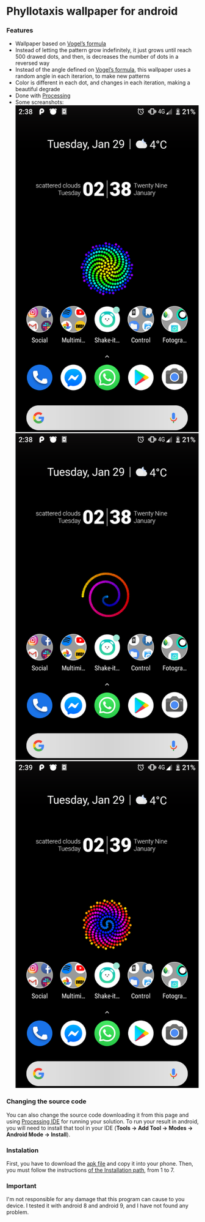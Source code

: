 # Phyllotaxis wallpaper for android

### Features

  - Wallpaper based on [Vogel’s formula](http://algorithmicbotany.org/papers/abop/abop-ch4.pdf)
  - Instead of letting the pattern grow indefinitely, it just grows until reach 500 drawed dots, and then, is decreases the number of dots in a reversed way
  - Instead of the angle defined on [Vogel’s formula](http://algorithmicbotany.org/papers/abop/abop-ch4.pdf), this wallpaper uses a random angle in each iterarion, to make new patterns
  - Color is different in each dot, and changes in each iteration, making a beautiful degrade
  - Done with [Processing](https://processing.org/)
  - Some screanshots:
![Screenshot 1](https://github.com/oEscal/android_wallpapers_processing/blob/master/phyllotaxis/Features/Screenshot_20190129-023803.png)
![Screenshot 1](https://github.com/oEscal/android_wallpapers_processing/blob/master/phyllotaxis/Features/Screenshot_20190129-023811.png)
![Screenshot 1](https://github.com/oEscal/android_wallpapers_processing/blob/master/phyllotaxis/Features/Screenshot_20190129-023916.png)


### Changing the source code

You can also change the source code downloading it from this page and using [Processing IDE](https://processing.org/download/) for running your solution. To run your result in android, you will need to install that tool in your IDE (**Tools -> Add Tool -> Modes -> Android Mode -> Install**).


### Instalation

First, you have to download the [apk file](https://github.com/oEscal/android_wallpapers_processing/raw/master/phyllotaxis/Installation/base.apk) and copy it into your phone. Then, you must follow the instructions [of the Installation path](https://github.com/oEscal/android_wallpapers_processing/tree/master/phyllotaxis/Installation), from 1 to 7.

### Important
I'm not responsible for any damage that this program can cause to you device. I tested it with android 8 and android 9, and I have not found any problem.
